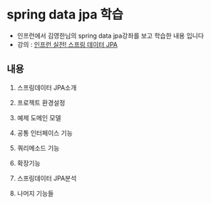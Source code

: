 
spring data jpa 학습
====

* 인프런에서  김영한님의 spring data jpa강좌를 보고 학습한 내용 입니다
* 강의 : [인프런 실전! 스프링 데이터 JPA](https://www.inflearn.com/course/%EC%8A%A4%ED%94%84%EB%A7%81-%EB%8D%B0%EC%9D%B4%ED%84%B0-JPA-%EC%8B%A4%EC%A0%84)

내용
----
1. 스프링데이터 JPA소개  


2. 프로젝트 환경설정  

3. 예제 도메인 모델  

4. 공통 인터페이스 기능  

5. 쿼리메소드 기능  

6. 확장기능  

7. 스프링데이터 JPA분석  

8. 나머지 기능들  



